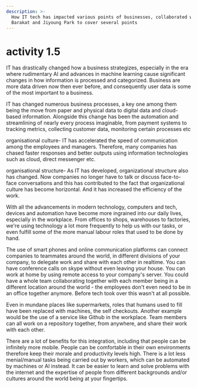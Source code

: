 ```yaml
---
description: >-
  How IT tech has impacted various points of businesses, collaborated with Luke
  Barakat and Jiyoung Park to cover several points
---
```


# activity 1.5

‌IT has drastically changed how a business strategizes, especially in the era where rudimentary AI and advances in machine learning cause significant changes in how information is processed and categorized. Business are more data driven now then ever before, and consequently user data is some of the most important to a business.

IT has changed numerous business processes, a key one among them being the move from paper and physical data to digital data and cloud-based information. Alongside this change has been the automation and streamlining of nearly every process imaginable, from payment systems to tracking metrics, collecting customer data, monitoring certain processes etc

organisational culture- IT has accelerated the speed of communication among the employees and managers. Therefore, many companies has chased faster responses and better outputs using information technologies such as cloud, direct messenger etc.

organisational structure- As IT has developed, organizational structure also has changed. Now companies no longer have to talk or discuss face-to-face conversations and this has contributed to the fact that organizational culture has become horizontal. And it has increased the efficiency of the work.

With all the advancements in modern technology, computers and tech, devices and automation have become more ingrained into our daily lives, especially in the workplace. From offices to shops, warehouses to factories, we're using technology a lot more frequently to help us with our tasks, or even fulfill some of the more manual labour roles that used to be done by hand.

The use of smart phones and online communication platforms can connect companies to teammates around the world, in different divisions of your company, to delegate work and share with each other in realtime. You can have conference calls on skype without even leaving your house. You can work at home by using remote access to your company's server. You could have a whole team collaborating together with each member being in a different location around the world - the employees don't even need to be in an office together anymore. Before tech took over this wasn't at all possible.

Even in mundane places like supermarkets, roles that humans used to fill have been replaced with machines, the self checkouts. Another example would be the use of a service like Github in the workplace. Team members can all work on a repository together, from anywhere, and share their work with each other.

There are a lot of benefits for this integration, including that people can be infinitely more mobile. People can be comfortable in their own environments therefore keep their morale and productivity levels high. There is a lot less menial/manual tasks being carried out by workers, which can be automated by machines or AI instead. It can be easier to learn and solve problems with the internet and the expertise of people from different backgrounds and/or cultures around the world being at your fingertips.

